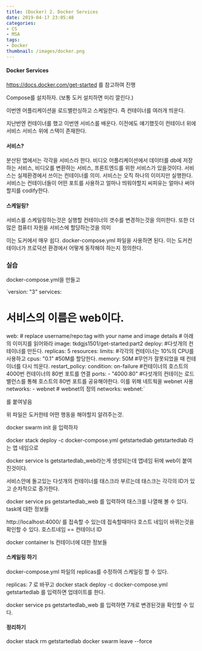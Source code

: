 ```yaml
---
title: (Docker) 2. Docker Services
date: 2019-04-17 23:05:48
categories:
- CS
- MSA
tags:
- Docker
thumbnail: /images/docker.png
---
```


#### Docker Services
https://docs.docker.com/get-started 를 참고하여 진행

Compose를 설치하자. (보통 도커 설치하면 미리 깔린다.)

이번엔 어플리케이션을 로드밸런싱하고 스케일한다. 즉 컨테이너를 여러개 띄운다.

지난번엔 컨테이너를 했고 이번엔 서비스를 배운다.
이전에도 얘기했듯이 컨테이너 위에 서비스 서비스 위에 스택이 존재한다.

#### 서비스?
분산된 앱에서는 각각을 서비스라 한다. 비디오 어플리케이션에서 데이터를 db에 저장하는 서비스, 비디오를 변환하는 서비스, 프론트엔드를 위한 서비스가 있을것이다. 서비스는 실제환경에서 쓰이는 컨테이너를 의미. 서비스는 오직 하나의 이미지만 실행한다. 서비스는 컨테이너들이 어떤 포트를 사용하고 얼마나 띄워야할지 씨피유는 얼마나 써야할지를 codify한다.


#### 스케일링?
서비스를 스케일링하는것은 실행할 컨테이너의 갯수를 변경하는것을 의미한다.
또한 더많은 컴퓨터 자원을 서비스에 할당하는것을 의미

이는 도커에서 매우 쉽다.
docker-compose.yml 파일을 사용하면 된다.
이는 도커컨테이너가 프로덕션 환경에서 어떻게 동작해야 하는지 정의한다.

### 실습
docker-compose.yml을 만들고

`version: "3"
services:
# 서비스의 이름은 web이다.
  web:
    # replace username/repo:tag with your name and image details
    # 아래의 이미지를 읽어와라
    image: tkdgjs1501/get-started:part2
    deploy:
    #다섯개의 컨테이너를 만든다.
      replicas: 5
      resources:
        limits:
        #각각의 컨테이너는 10%의 CPU를 사용하고
          cpus: "0.1"
        #50M를 할당한다.
          memory: 50M
        #무언가 잘못되었을 때 컨테이너를 다시 띄운다.
      restart_policy:
        condition: on-failure
        #컨테이너의 호스트의 4000번 컨테이너의 80번 포트를 연결
    ports:
      - "4000:80"
      #다섯개의 컨테이는 로드밸런스를 통해 호스트의 80번 포트를 공유해야한다. 이를 위해 네트웍을 webnet 사용
    networks:
      - webnet
      # webnet의 정의
networks:
  webnet:`

  를 붙여넣음

위 파일은 도커한테 어떤 행동을 해야할지 알려주는것.

docker swarm init
을 입력하자

docker stack deploy -c docker-compose.yml getstartedlab
getstartedlab 라는 앱 네임으로

docker service ls
getstartedlab_web라는게 생성되는데 앱네임 뒤에 web이 붙여진것이다.

서비스안에 돌고있는 다섯개의 컨테이너를 태스크라 부르는데 태스크는 각각의 ID가 있고 순차적으로 증가한다.

docker service ps getstartedlab_web
를 입력하여 태스크를 나열해 볼 수 있다.
task에 대한 정보들

http://localhost:4000/
를 접속할 수 있는데 접속할때마다 호스트 네임이 바뀌는것을 확인할 수 있다.
호스트네임 == 컨테이너 ID


docker container ls
컨테이너에 대한 정보들

#### 스케일링 하기
docker-compose.yml 파일의 replicas를 수정하여 스케일링 할 수 있다.

replicas: 7
로 바꾸고
docker stack deploy -c docker-compose.yml getstartedlab
를 입력하면 업데이트를 한다.

docker service ps getstartedlab_web
를 입력하면 7개로 변경된것을 확인할 수 있다.

#### 정리하기
docker stack rm getstartedlab
docker swarm leave --force
